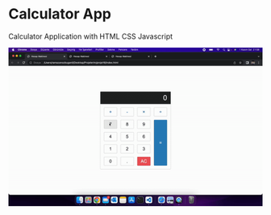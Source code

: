 <h1>Calculator App</h1>

<p>Calculator Application with HTML CSS Javascript</p>

<img src="hesapmakinasi.gif">
